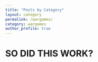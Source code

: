 ```yaml
---
title: "Posts by Category"
layout: category
permalink: /wargames/
category: wargames
author_profile: true
---
```

# SO DID THIS WORK?
